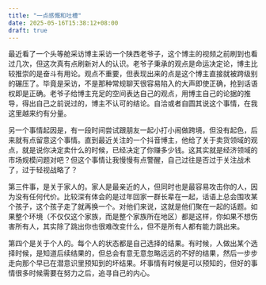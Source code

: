 ```yaml
---
title: "一点感慨和吐槽"
date: 2025-05-16T15:38:12+08:00
draft: true
---
```


最近看了一个头等舱采访博主采访一个陕西老爷子，这个博主的视频之前刷到也看过几次，但这次真有点刷新对人的认识。老爷子秉承的观点是命运决定论，博主比较推崇的是奋斗有用论。观点不重要，但表现出来的点是这个博主直接就被跨级别的碾压了。毕竟是采访，不是那种常规聊天很容易陷入的大声即使正确，抢到话语权即是正确。老爷子给博主充足的空间表达自己的观点，用博主自己的论据的推导，得出自己之前说过的，博主不认可的结论。自洽或者自圆其说这个事情，在我这里越来约有分量。

 <!--more--> 

另一个事情起因是，有一段时间尝试跟朋友一起小打小闹做跨境，但没有起色，后来就有点留意这个事情。直到最近关注的一个抖音博主，他给了关于卖货领域的观点，就是说你决定卖什么的时候，已经决定了你赚多少钱。这其实就是经济领域的市场规模问题对吧？但这个事情让我慢慢有点警醒，自己过往是否过于关注战术了，过于轻视战略了？

第三件事，是关于家人的。家人是最亲近的人，但同时也是最容易攻击你的人，因为没有任何代价。比较深有体会的是过年回家一群长辈在一起，话语上总会围攻某个孩子，这个孩子走了就再换一个。对他们来说，这就是他们聚在一起的话题。如果整个环境（不仅仅这个家族，而是整个家族所在地区）都是这样，你如果不想伤害所有人，其实除了跳出你也很难改变什么，但不是所有人都有能力跳出来。

第四个是关于个人的。每个人的状态都是自己选择的结果。有时候，人做出某个选择时候，是知道后续结果的，但总会有意无意忽略远远的不好的结果，然后一步步走向那个早已在潜意识里预知到的坏结果。坏事情有时候是可以预知的，但好的事情很多时候需要在努力之后，追寻自己的内心。